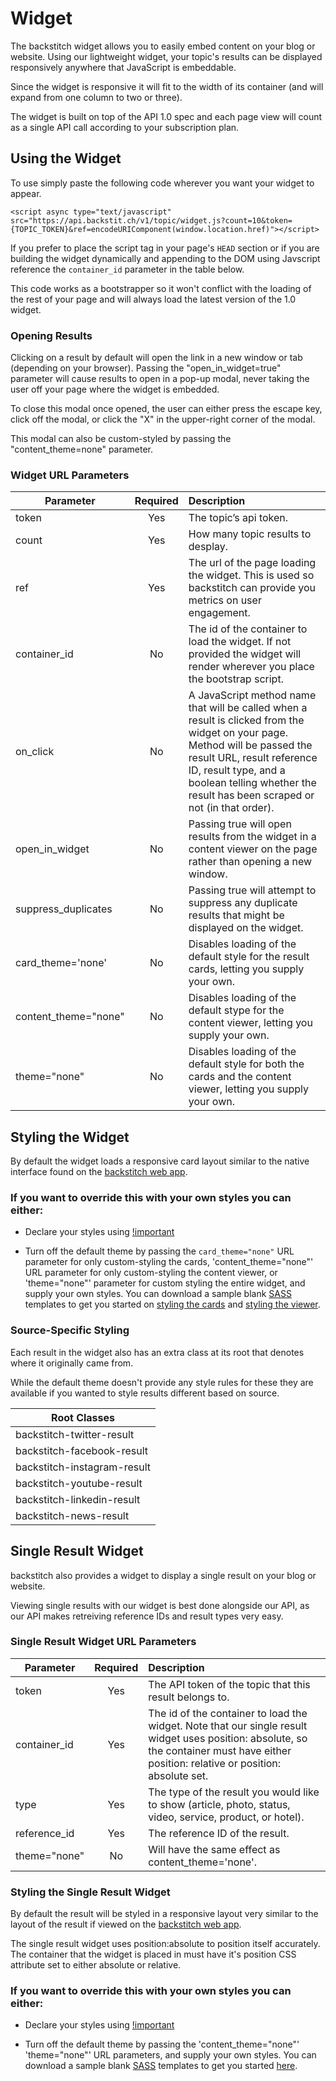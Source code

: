 # Widget 

The backstitch widget allows you to easily embed content on your blog or website. Using our lightweight widget, your topic's results can be displayed responsively anywhere that JavaScript is embeddable.  

Since the widget is responsive it will fit to the width of its container (and will expand from one column to two or three).

<div class="widget-example">
  <script async type='text/javascript' src='https://api.backstit.ch/v1/topic/widget.js?count=4&token=cee55090c591013233444a64a6b89653&ref=encodeURIComponent(window.location.href)'>
  </script>
</div>

<aside class="notice">The widget is built on top of the API 1.0 spec and each page view will count as a single API call according to your subscription plan.</aside>

## Using the Widget

To use simply paste the following code wherever you want your widget to appear.  

`<script async type="text/javascript" src="https://api.backstit.ch/v1/topic/widget.js?count=10&token={TOPIC_TOKEN}&ref=encodeURIComponent(window.location.href)"></script>`

If you prefer to place the script tag in your page's `HEAD` section or if you are building the widget dynamically and appending to the DOM using Javscript reference the `container_id` parameter in the table below.

<aside class="success">This code works as a bootstrapper so it won't conflict with the loading of the rest of your page and will always load the latest version of the 1.0 widget.</aside>


### Opening Results 

Clicking on a result by default will open the link in a new window or tab (depending on your browser). Passing the "open_in_widget=true" parameter will cause results to open in a pop-up modal, never taking the user off your page where the widget is embedded. 

To close this modal once opened, the user can either press the escape key, click off the modal, or click the "X" in the upper-right corner of the modal. 

This modal can also be custom-styled by passing the "content_theme=none" parameter. 

### Widget URL Parameters

| Parameter | Required | Description |
|---------|:-------:|:-----------|
| token | Yes |The topic’s api token. |
| count | Yes | How many topic results to desplay. |
| ref | Yes | The url of the page loading the widget.  This is used so backstitch can provide you metrics on user engagement. |
| container_id | No | The id of the container to load the widget.  If not provided the widget will render wherever you place the bootstrap script. |
| on_click | No | A JavaScript method name that will be called when a result is clicked from the widget on your page. Method will be passed the result URL, result reference ID, result type, and a boolean telling whether the result has been scraped or not (in that order). |
| open_in_widget | No | Passing true will open results from the widget in a content viewer on the page rather than opening a new window. |
| suppress_duplicates| No | Passing true will attempt to suppress any duplicate results that might be displayed on the widget. |
| card_theme='none' | No | Disables loading of the default style for the result cards, letting you supply your own. |
| content_theme="none" | No | Disables loading of the default stype for the content viewer, letting you supply your own. |
| theme="none" | No | Disables loading of the default style for both the cards and the content viewer, letting you supply your own. |

## Styling the Widget

By default the widget loads a responsive card layout similar to the native interface found on the [backstitch web app](http://backstit.ch).

### If you want to override this with your own styles you can either:

- Declare your styles using [!important](https://developer.mozilla.org/en-US/docs/Web/CSS/Specificity) 

- Turn off the default theme by passing the `card_theme="none"` URL parameter for only custom-styling the cards, 'content_theme="none"' URL parameter for only custom-styling the content viewer, or 'theme="none"' parameter for custom styling the entire widget, and supply your own styles.  You can download a sample blank [SASS](http://sass-lang.com/) templates to get you started on [styling the cards](http://assets-api.s3.amazonaws.com/v1/custom_widget.scss) and [styling the viewer](http://assets-api.s3.amazonaws.com/v1/custom_content_viewer.scss).

### Source-Specific Styling

Each result in the widget also has an extra class at its root that denotes where it originally came from.  

While the default theme doesn't provide any style rules for these they are available if you wanted to style results different based on source.

| Root Classes |
|--------------|
| backstitch-twitter-result |
| backstitch-facebook-result |
| backstitch-instagram-result |
| backstitch-youtube-result |
| backstitch-linkedin-result |
| backstitch-news-result |

## Single Result Widget

backstitch also provides a widget to display a single result on your blog or website.

<aside class="notice">Viewing single results with our widget is best done alongside our API, as our API makes retreiving reference IDs and result types very easy.</aside>

### Single Result Widget URL Parameters

| Parameter | Required | Description |
|---------|:-------:|:-----------|
| token | Yes | The API token of the topic that this result belongs to. |
| container_id | Yes | The id of the container to load the widget. Note that our single result widget uses position: absolute, so the container must have either position: relative or position: absolute set. |
| type | Yes | The type of the result you would like to show (article, photo, status, video, service, product, or hotel).|
| reference_id | Yes | The reference ID of the result. |
| theme="none" | No | Will have the same effect as content_theme='none'.|

### Styling the Single Result Widget

By default the result will be styled in a responsive layout very similar to the layout of the result if viewed on the [backstitch web app](http://backstit.ch).

<aside class="warning">The single result widget uses position:absolute to position itself accurately. The container that the widget is placed in must have it's position CSS attribute set to either absolute or relative.</aside>

### If you want to override this with your own styles you can either:

- Declare your styles using [!important](https://developer.mozilla.org/en-US/docs/Web/CSS/Specificity) 

- Turn off the default theme by passing the 'content_theme="none"' 'theme="none"' URL parameters, and supply your own styles.  You can download a sample blank [SASS](http://sass-lang.com/) templates to get you started [here](http://assets-api.s3.amazonaws.com/v1/custom_content_viewer.scss).

